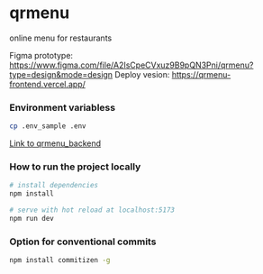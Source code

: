 # qrmenu

online menu for restaurants

Figma prototype: https://www.figma.com/file/A2IsCpeCVxuz9B9pQN3Pni/qrmenu?type=design&mode=design
Deploy vesion: https://qrmenu-frontend.vercel.app/

### Environment variabless

```bash
cp .env_sample .env
```

[Link to qrmenu_backend](https://github.com/mikessdev/qrmenu_backend)

### How to run the project locally

```bash
# install dependencies
npm install

# serve with hot reload at localhost:5173
npm run dev

```

### Option for conventional commits

```bash 
npm install commitizen -g
```
